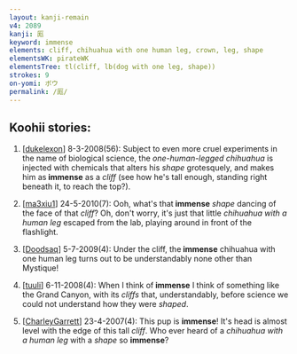 ```yaml
---
layout: kanji-remain
v4: 2089
kanji: 厖
keyword: immense
elements: cliff, chihuahua with one human leg, crown, leg, shape
elementsWK: pirateWK
elementsTree: tl(cliff, lb(dog with one leg, shape))
strokes: 9
on-yomi: ボウ
permalink: /厖/
---
```


## Koohii stories: 

1) [<a href="http://kanji.koohii.com/profile/dukelexon">dukelexon</a>] 8-3-2008(56): Subject to even more cruel experiments in the name of biological science, the <em>one-human-legged chihuahua</em> is injected with chemicals that alters his <em>shape</em> grotesquely, and makes him as<strong> immense</strong> as a <em>cliff</em> (see how he&#039;s tall enough, standing right beneath it, to reach the top?).

2) [<a href="http://kanji.koohii.com/profile/ma3xiu1">ma3xiu1</a>] 24-5-2010(7): Ooh, what&#039;s that<strong> immense</strong> <em>shape</em> dancing of the face of that <em>cliff</em>? Oh, don&#039;t worry, it&#039;s just that little <em>chihuahua with a human leg</em> escaped from the lab, playing around in front of the flashlight.

3) [<a href="http://kanji.koohii.com/profile/Doodsaq">Doodsaq</a>] 5-7-2009(4): Under the cliff, the<strong> immense</strong> chihuahua with one human leg turns out to be understandably none other than Mystique!

4) [<a href="http://kanji.koohii.com/profile/tuuli">tuuli</a>] 6-11-2008(4): When I think of<strong> immense</strong> I think of something like the Grand Canyon, with its <em>cliffs</em> that, understandably, before science we could not understand how they were <em>shaped</em>.

5) [<a href="http://kanji.koohii.com/profile/CharleyGarrett">CharleyGarrett</a>] 23-4-2007(4): This pup is <strong>immense</strong>! It&#039;s head is almost level with the edge of this tall <em>cliff</em>. Who ever heard of a <em>chihuahua with a human leg</em> with a <em>shape</em> so <strong>immense</strong>?

